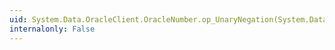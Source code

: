 ```yaml
---
uid: System.Data.OracleClient.OracleNumber.op_UnaryNegation(System.Data.OracleClient.OracleNumber)
internalonly: False
---
```

